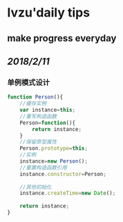 # **lvzu'daily tips**

##   make progress everyday

## _2018/2/11_

### 单例模式设计
```javascript
function Person(){    
    //缓存实例  
    var instance=this;  
    //重写构造函数  
    Person=function(){  
        return instance;  
    }  
    //保留原型属性  
    Person.prototype=this;  
    //实例  
    instance=new Person();  
    //重置构造函数引用  
    instance.constructor=Person;  
  
    //其他初始化  
    instance.createTime=new Date();  
      
    return instance;  
}  
```